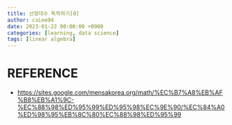```yaml
---
title: 선형대수 독학하기[0]
author: csLee94
date: 2023-01-22 00:00:00 +0900
categories: [learning, data science]
tags: [linear algebra]
---
```


# REFERENCE
- https://sites.google.com/mensakorea.org/math/%EC%B7%A8%EB%AF%B8%EB%A1%9C-%EC%88%98%ED%95%99%ED%95%98%EC%9E%90/%EC%84%A0%ED%98%95%EB%8C%80%EC%88%98%ED%95%99
